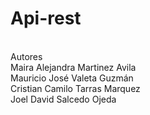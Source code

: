 # Api-rest
<br>
Autores
<br>
Maira Alejandra Martinez Avila
<br>
Mauricio José Valeta Guzmán
<br>
Cristian Camilo Tarras Marquez 
<br>
Joel David Salcedo Ojeda
